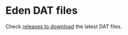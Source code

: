 # Eden DAT files

Check [releases to download](https://github.com/EdenServer/eden-dats/releases/latest/) the latest DAT files.
